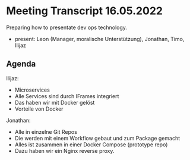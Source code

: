 # Meeting Transcript 16.05.2022

Preparing how to presentate dev ops technology.

- present: Leon (Manager, moralische Unterstützung), Jonathan, Timo, Ilijaz

## Agenda

Ilijaz:

- Microservices
- Alle Services sind durch IFrames integriert
- Das haben wir mit Docker gelöst
- Vorteile von Docker

Jonathan:

- Alle in einzelne Git Repos
- Die werden mit einem Workflow gebaut und zum Package gemacht
- Alles ist zusammen in einer Docker Compose (prototype repo)
- Dazu haben wir ein Nginx reverse proxy.